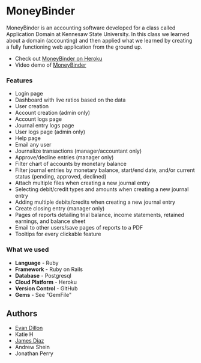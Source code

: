 # MoneyBinder

MoneyBinder is an accounting software developed for a class called Application Domain at Kennesaw State University. In this class we learned about a domain (accounting) and then applied what we learned by creating a fully functioning web application from the ground up.
* Check out [MoneyBinder on Heroku](https://moneybinder.herokuapp.com/)
* Video demo of [MoneyBinder](https://youtu.be/MROQGBXpNeU)

### Features

* Login page
* Dashboard with live ratios based on the data
* User creation
* Account creation (admin only)
* Account logs page
* Journal entry logs page
* User logs page (admin only)
* Help page
* Email any user
* Journalize transactions (manager/accountant only)
* Approve/decline entries (manager only)
* Filter chart of accounts by monetary balance
* Filter journal entries by monetary balance, start/end date, and/or current status (pending, approved, declined)
* Attach multiple files when creating a new journal entry
* Selecting debit/credit types and amounts when creating a new journal entry
* Adding multiple debits/credits when creating a new journal entry
* Create closing entry (manager only)
* Pages of reports detailing trial balance, income statements, retained earnings, and balance sheet
* Email to other users/save pages of reports to a PDF
* Tooltips for every clickable feature


### What we used
* **Language** - Ruby
* **Framework** - Ruby on Rails
* **Database** - Postgresql
* **Cloud Platform** - Heroku
* **Version Control** - GitHub 
* **Gems** - See "GemFile"

## Authors
* [Evan Dillon](www.linkedin.com/in/evanjdillon)
* Katie H
* [James Diaz](www.linkedin.com/in/diazjames)
* Andrew Shein
* Jonathan Perry
